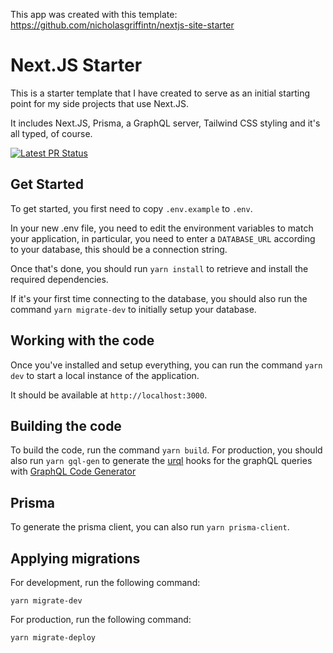 This app was created with this template: https://github.com/nicholasgriffintn/nextjs-site-starter

# Next.JS Starter

This is a starter template that I have created to serve as an initial starting point for my side projects that use Next.JS.

It includes Next.JS, Prisma, a GraphQL server, Tailwind CSS styling and it's all typed, of course.

[![Latest PR Status](https://github.com/nicholasgriffintn/nextjs-site-starter/actions/workflows/ci.yml/badge.svg)](https://github.com/nicholasgriffintn/nextjs-site-starter/actions/workflows/ci.yml)

## Get Started

To get started, you first need to copy `.env.example` to `.env`.

In your new .env file, you need to edit the environment variables to match your application, in particular, you need to enter a `DATABASE_URL` according to your database, this should be a connection string.

Once that's done, you should run `yarn install` to retrieve and install the required dependencies.

If it's your first time connecting to the database, you should also run the command `yarn migrate-dev` to initially setup your database.

## Working with the code

Once you've installed and setup everything, you can run the command `yarn dev` to start a local instance of the application.

It should be available at `http://localhost:3000`.

## Building the code

To build the code, run the command `yarn build`. For production, you should also run `yarn gql-gen` to generate the [urql](https://formidable.com/open-source/urql/) hooks for the graphQL queries with [GraphQL Code Generator](https://graphql-code-generator.com/)

## Prisma

To generate the prisma client, you can also run `yarn prisma-client`.

## Applying migrations

For development, run the following command:

`yarn migrate-dev`

For production, run the following command:

`yarn migrate-deploy`
